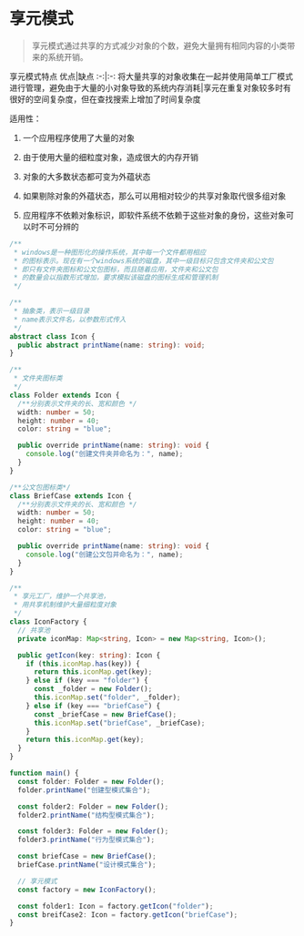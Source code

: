 # 享元模式

> 享元模式通过共享的方式减少对象的个数，避免大量拥有相同内容的小类带来的系统开销。

享元模式特点
优点|缺点
:-:|:-:
将大量共享的对象收集在一起并使用简单工厂模式进行管理，避免由于大量的小对象导致的系统内存消耗|享元在重复对象较多时有很好的空间复杂度，但在查找搜索上增加了时间复杂度

适用性：

1. 一个应用程序使用了大量的对象

2. 由于使用大量的细粒度对象，造成很大的内存开销

3. 对象的大多数状态都可变为外蕴状态

4. 如果剔除对象的外蕴状态，那么可以用相对较少的共享对象取代很多组对象

5. 应用程序不依赖对象标识，即软件系统不依赖于这些对象的身份，这些对象可以时不可分辨的

```typescript
/**
 * windows是一种图形化的操作系统，其中每一个文件都用相应
 * 的图标表示。现在有一个windows系统的磁盘，其中一级目标只包含文件夹和公文包
 * 即只有文件夹图标和公文包图标，而且随着应用，文件夹和公文包
 * 的数量会以指数形式增加，要求模拟该磁盘的图标生成和管理机制
 */

/**
 * 抽象类，表示一级目录
 * name表示文件名，以参数形式传入
 */
abstract class Icon {
  public abstract printName(name: string): void;
}

/**
 * 文件夹图标类
 */
class Folder extends Icon {
  /**分别表示文件夹的长、宽和颜色 */
  width: number = 50;
  height: number = 40;
  color: string = "blue";

  public override printName(name: string): void {
    console.log("创建文件夹并命名为：", name);
  }
}

/**公文包图标类*/
class BriefCase extends Icon {
  /**分别表示文件夹的长、宽和颜色 */
  width: number = 50;
  height: number = 40;
  color: string = "blue";

  public override printName(name: string): void {
    console.log("创建公文包并命名为：", name);
  }
}

/**
 * 享元工厂，维护一个共享池，
 * 用共享机制维护大量细粒度对象
 */
class IconFactory {
  // 共享池
  private iconMap: Map<string, Icon> = new Map<string, Icon>();

  public getIcon(key: string): Icon {
    if (this.iconMap.has(key)) {
      return this.iconMap.get(key);
    } else if (key === "folder") {
      const _folder = new Folder();
      this.iconMap.set("folder", _folder);
    } else if (key === "briefCase") {
      const _briefCase = new BriefCase();
      this.iconMap.set("briefCase", _briefCase);
    }
    return this.iconMap.get(key);
  }
}

function main() {
  const folder: Folder = new Folder();
  folder.printName("创建型模式集合");

  const folder2: Folder = new Folder();
  folder2.printName("结构型模式集合");

  const folder3: Folder = new Folder();
  folder3.printName("行为型模式集合");

  const briefCase = new BriefCase();
  briefCase.printName("设计模式集合");

  // 享元模式
  const factory = new IconFactory();

  const folder1: Icon = factory.getIcon("folder");
  const breifCase2: Icon = factory.getIcon("briefCase");
}
```
